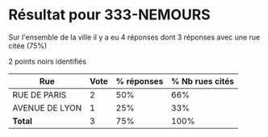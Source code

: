 # Résultat pour 333-NEMOURS

Sur l'ensemble de la ville il y a eu 4 réponses dont 3 réponses avec une rue citée (75%)

2 points noirs identifiés

| Rue | Vote | % réponses | % Nb rues cités|
|-----|------|------------|----------------|
| RUE DE PARIS | 2 | 50% | 66%|
| AVENUE DE LYON | 1 | 25% | 33%|
| **Total** | 3 | 75% | 100%|
